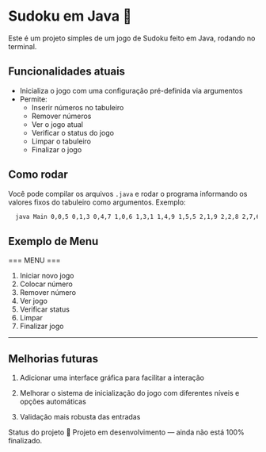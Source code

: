 # Sudoku em Java 🧩

Este é um projeto simples de um jogo de Sudoku feito em Java, rodando no terminal.

## Funcionalidades atuais

- Inicializa o jogo com uma configuração pré-definida via argumentos
- Permite:
    - Inserir números no tabuleiro
    - Remover números
    - Ver o jogo atual
    - Verificar o status do jogo
    - Limpar o tabuleiro
    - Finalizar o jogo

## Como rodar

Você pode compilar os arquivos `.java` e rodar o programa informando os valores fixos do tabuleiro como argumentos. Exemplo:

```bash
  java Main 0,0,5 0,1,3 0,4,7 1,0,6 1,3,1 1,4,9 1,5,5 2,1,9 2,2,8 2,7,6
```

## Exemplo de Menu

=== MENU ===
1. Iniciar novo jogo
2. Colocar número
3. Remover número
4. Ver jogo
5. Verificar status
6. Limpar
7. Finalizar jogo

---

## Melhorias futuras
1. Adicionar uma interface gráfica para facilitar a interação

2. Melhorar o sistema de inicialização do jogo com diferentes níveis e opções automáticas

3. Validação mais robusta das entradas

Status do projeto
🚧 Projeto em desenvolvimento — ainda não está 100% finalizado.
